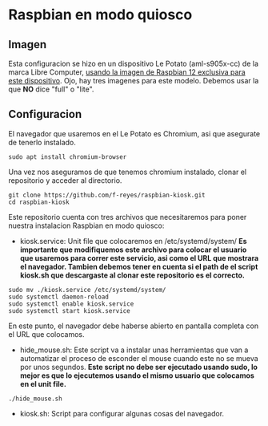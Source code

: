 # Raspbian en modo quiosco 

## Imagen
Esta configuracion se hizo en un dispositivo Le Potato (aml-s905x-cc) de la marca Libre Computer, [usando la imagen de Raspbian 12 exclusiva para este dispositivo](https://distro.libre.computer/ci/raspbian/12/). Ojo, hay tres imagenes para este modelo. Debemos usar la que **NO** dice "full" o "lite".

## Configuracion

El navegador que usaremos en el Le Potato es Chromium, asi que asegurate de tenerlo instalado.

```sudo apt install chromium-browser```

Una vez nos aseguramos de que tenemos chromium instalado, clonar el repositorio y acceder al directorio.

```
git clone https://github.com/f-reyes/raspbian-kiosk.git
cd raspbian-kiosk
```

Este repositorio cuenta con tres archivos que necesitaremos para poner nuestra instalacion Raspbian en modo quiosco:

- kiosk.service: Unit file que colocaremos en /etc/systemd/system/
**Es importante que modifiquemos este archivo para colocar el usuario que usaremos para correr este servicio, asi como el URL que mostrara el navegador. Tambien debemos tener en cuenta si el path de el script kiosk.sh que descargaste al clonar este repositorio es el correcto.**
```
sudo mv ./kiosk.service /etc/systemd/system/
sudo systemctl daemon-reload
sudo systemctl enable kiosk.service
sudo systemctl start kiosk.service
```
En este punto, el navegador debe haberse abierto en pantalla completa con el URL que colocamos.

- hide_mouse.sh: Este script va a instalar unas herramientas que van a automatizar el proceso de esconder el mouse cuando este no se mueva por unos segundos. **Este script no debe ser ejecutado usando sudo, lo mejor es que lo ejecutemos usando el mismo usuario que colocamos en el unit file.**

```./hide_mouse.sh```

- kiosk.sh:  Script para configurar algunas cosas del navegador.




